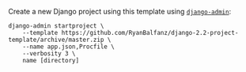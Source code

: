 Create a new Django project using this template using [`django-admin`][django-admin]:

```
django-admin startproject \
    --template https://github.com/RyanBalfanz/django-2.2-project-template/archive/master.zip \
    --name app.json,Procfile \
    --verbosity 3 \
    name [directory]
```

[django-admin]: https://docs.djangoproject.com/en/2.2/ref/django-admin/